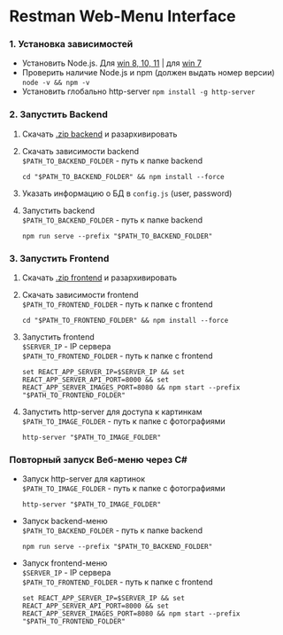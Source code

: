 # Restman Web-Menu Interface


### 1. Установка зависимостей
* Установить Node.js. Для [win 8, 10, 11](https://nodejs.org/dist/v16.16.0/node-v16.16.0-x64.msi) | для [win 7](https://nodejs.org/dist/v13.14.0/node-v13.14.0-x64.msi)
* Проверить наличие Node.js и npm (должен выдать номер версии) `node -v && npm -v`
* Установить глобально http-server `npm install -g http-server`



### 2. Запустить Backend
1. Скачать [.zip backend](https://github.com//SherzodAli/restman_web_menu_api/archive/refs/heads/main.zip) и разархивировать
2. Скачать зависимости backend   
`$PATH_TO_BACKEND_FOLDER` - путь к папке backend  

    ```shell
    cd "$PATH_TO_BACKEND_FOLDER" && npm install --force
    ```
3. Указать информацию о БД в `config.js` (user, password)
4. Запустить backend  
`$PATH_TO_BACKEND_FOLDER` - путь к папке backend  
   ```shell
   npm run serve --prefix "$PATH_TO_BACKEND_FOLDER"
   ```


### 3. Запустить Frontend
1. Скачать [.zip frontend](https://github.com//SherzodAli/restman_web_menu/archive/refs/heads/main.zip) и разархивировать
2. Скачать зависимости frontend  
`$PATH_TO_FRONTEND_FOLDER` - путь к папке с frontend  

    ```shell
    cd "$PATH_TO_FRONTEND_FOLDER" && npm install --force
    ```
3. Запустить frontend  
`$SERVER_IP` - IP сервера  
`$PATH_TO_FRONTEND_FOLDER` - путь к папке с frontend
    ```shell
    set REACT_APP_SERVER_IP=$SERVER_IP && set REACT_APP_SERVER_API_PORT=8000 && set REACT_APP_SERVER_IMAGES_PORT=8080 && npm start --prefix "$PATH_TO_FRONTEND_FOLDER"
    ```
4. Запустить http-server для доступа к картинкам  
`$PATH_TO_IMAGE_FOLDER` - путь к папке с фотографиями
    ```shell
    http-server "$PATH_TO_IMAGE_FOLDER"
    ```


### Повторный запуск Веб-меню через C#
* Запуск http-server для картинок  
`$PATH_TO_IMAGE_FOLDER` - путь к папке с фотографиями  

    ```shell
    http-server "$PATH_TO_IMAGE_FOLDER"
    ```
* Запуск backend-меню  
`$PATH_TO_BACKEND_FOLDER` - путь к папке backend  

    ```shell
    npm run serve --prefix "$PATH_TO_BACKEND_FOLDER"
    ```
* Запуск frontend-меню  
`$SERVER_IP` - IP сервера  
`$PATH_TO_FRONTEND_FOLDER` - путь к папке с frontend  

    ```shell
    set REACT_APP_SERVER_IP=$SERVER_IP && set REACT_APP_SERVER_API_PORT=8000 && set REACT_APP_SERVER_IMAGES_PORT=8080 && npm start --prefix "$PATH_TO_FRONTEND_FOLDER"
    ```